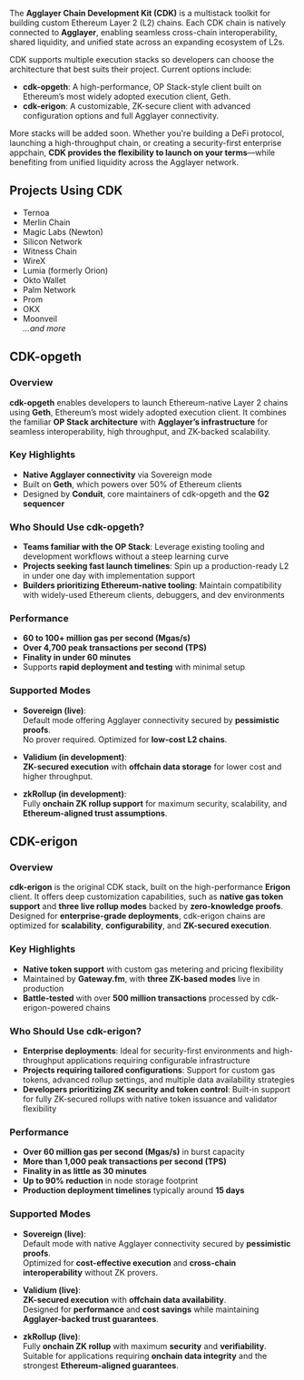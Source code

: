 The **Agglayer Chain Development Kit (CDK)** is a multistack toolkit for building custom Ethereum Layer 2 (L2) chains. Each CDK chain is natively connected to **Agglayer**, enabling seamless cross-chain interoperability, shared liquidity, and unified state across an expanding ecosystem of L2s.

CDK supports multiple execution stacks so developers can choose the architecture that best suits their project. Current options include:

- **cdk-opgeth**: A high-performance, OP Stack-style client built on Ethereum’s most widely adopted execution client, Geth.
- **cdk-erigon**: A customizable, ZK-secure client with advanced configuration options and full Agglayer connectivity.

More stacks will be added soon. Whether you're building a DeFi protocol, launching a high-throughput chain, or creating a security-first enterprise appchain, **CDK provides the flexibility to launch on your terms**—while benefiting from unified liquidity across the Agglayer network.

## Projects Using CDK

- Ternoa
- Merlin Chain
- Magic Labs (Newton)
- Silicon Network
- Witness Chain
- WireX
- Lumia (formerly Orion)
- Okto Wallet
- Palm Network
- Prom
- OKX
- Moonveil  
*...and more*

## CDK-opgeth

### Overview

**cdk-opgeth** enables developers to launch Ethereum-native Layer 2 chains using **Geth**, Ethereum’s most widely adopted execution client. It combines the familiar **OP Stack architecture** with **Agglayer’s infrastructure** for seamless interoperability, high throughput, and ZK-backed scalability.

### Key Highlights

- **Native Agglayer connectivity** via Sovereign mode  
- Built on **Geth**, which powers over 50% of Ethereum clients  
- Designed by **Conduit**, core maintainers of cdk-opgeth and the **G2 sequencer**

### Who Should Use cdk-opgeth?

- **Teams familiar with the OP Stack**: Leverage existing tooling and development workflows without a steep learning curve  
- **Projects seeking fast launch timelines**: Spin up a production-ready L2 in under one day with implementation support  
- **Builders prioritizing Ethereum-native tooling**: Maintain compatibility with widely-used Ethereum clients, debuggers, and dev environments

### Performance

- **60 to 100+ million gas per second (Mgas/s)**  
- **Over 4,700 peak transactions per second (TPS)**  
- **Finality in under 60 minutes**  
- Supports **rapid deployment and testing** with minimal setup

### Supported Modes

- **Sovereign (live)**:  
  Default mode offering Agglayer connectivity secured by **pessimistic proofs**.  
  No prover required. Optimized for **low-cost L2 chains**.

- **Validium (in development)**:  
  **ZK-secured execution** with **offchain data storage** for lower cost and higher throughput.

- **zkRollup (in development)**:  
  Fully **onchain ZK rollup support** for maximum security, scalability, and **Ethereum-aligned trust assumptions**.

## CDK-erigon

### Overview

**cdk-erigon** is the original CDK stack, built on the high-performance **Erigon** client. It offers deep customization capabilities, such as **native gas token support** and **three live rollup modes** backed by **zero-knowledge proofs**. Designed for **enterprise-grade deployments**, cdk-erigon chains are optimized for **scalability**, **configurability**, and **ZK-secured execution**.

### Key Highlights

- **Native token support** with custom gas metering and pricing flexibility  
- Maintained by **Gateway.fm**, with **three ZK-based modes** live in production  
- **Battle-tested** with over **500 million transactions** processed by cdk-erigon-powered chains

### Who Should Use cdk-erigon?

- **Enterprise deployments**: Ideal for security-first environments and high-throughput applications requiring configurable infrastructure  
- **Projects requiring tailored configurations**: Support for custom gas tokens, advanced rollup settings, and multiple data availability strategies  
- **Developers prioritizing ZK security and token control**: Built-in support for fully ZK-secured rollups with native token issuance and validator flexibility

### Performance

- **Over 60 million gas per second (Mgas/s)** in burst capacity  
- **More than 1,000 peak transactions per second (TPS)**  
- **Finality in as little as 30 minutes**  
- **Up to 90% reduction** in node storage footprint  
- **Production deployment timelines** typically around **15 days**

### Supported Modes

- **Sovereign (live)**:  
  Default mode with native Agglayer connectivity secured by **pessimistic proofs**.  
  Optimized for **cost-effective execution** and **cross-chain interoperability** without ZK provers.

- **Validium (live)**:  
  **ZK-secured execution** with **offchain data availability**.  
  Designed for **performance** and **cost savings** while maintaining **Agglayer-backed trust guarantees**.

- **zkRollup (live)**:  
  Fully **onchain ZK rollup** with maximum **security** and **verifiability**.  
  Suitable for applications requiring **onchain data integrity** and the strongest **Ethereum-aligned guarantees**.